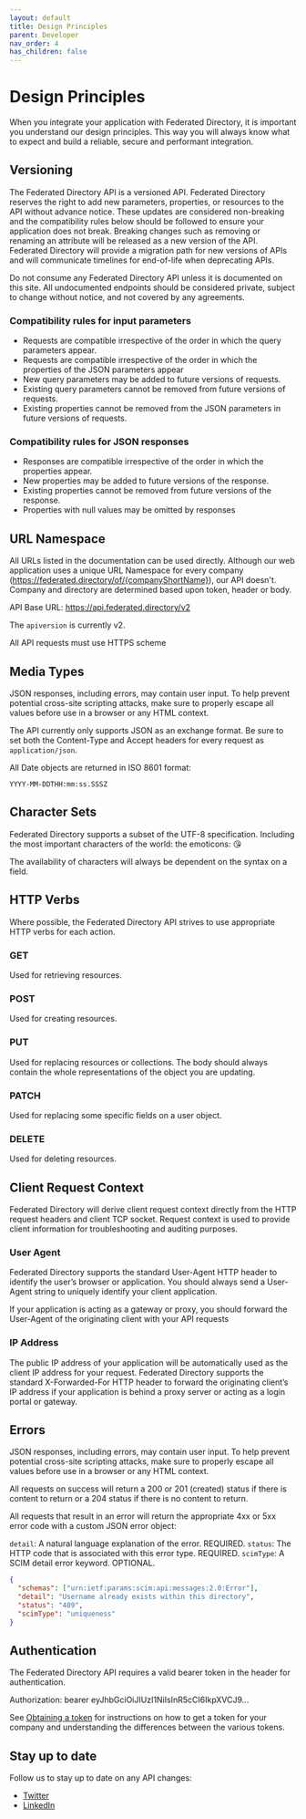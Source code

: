```yaml
---
layout: default
title: Design Principles
parent: Developer
nav_order: 4
has_children: false
---
```


# Design Principles

When you integrate your application with Federated Directory, it is important you understand our design principles. This way you will always know what to expect and build a reliable, secure and performant integration.

## Versioning

The Federated Directory API is a versioned API. Federated Directory reserves the right to add new parameters, properties, or resources to the API without advance notice. These updates are considered non-breaking and the compatibility rules below should be followed to ensure your application does not break. Breaking changes such as removing or renaming an attribute will be released as a new version of the API. Federated Directory will provide a migration path for new versions of APIs and will communicate timelines for end-of-life when deprecating APIs.

Do not consume any Federated Directory API unless it is documented on this site. All undocumented endpoints should be considered private, subject to change without notice, and not covered by any agreements.

### Compatibility rules for input parameters

- Requests are compatible irrespective of the order in which the query parameters appear.
- Requests are compatible irrespective of the order in which the properties of the JSON parameters appear
- New query parameters may be added to future versions of requests.
- Existing query parameters cannot be removed from future versions of requests.
- Existing properties cannot be removed from the JSON parameters in future versions of requests.

### Compatibility rules for JSON responses

- Responses are compatible irrespective of the order in which the properties appear.
- New properties may be added to future versions of the response.
- Existing properties cannot be removed from future versions of the response.
- Properties with null values may be omitted by responses

## URL Namespace

All URLs listed in the documentation can be used directly. Although our web application uses a unique URL Namespace for every company (https://federated.directory/of/{companyShortName}), our API doesn't.
Company and directory are determined based upon token, header or body.

API Base URL: https://api.federated.directory/v2

The `apiversion` is currently v2.

All API requests must use HTTPS scheme

## Media Types

JSON responses, including errors, may contain user input. To help prevent potential cross-site scripting attacks, make sure to properly escape all values before use in a browser or any HTML context.

The API currently only supports JSON as an exchange format. Be sure to set both the Content-Type and Accept headers for every request as `application/json`.

All Date objects are returned in ISO 8601 format:

`YYYY-MM-DDTHH:mm:ss.SSSZ`

## Character Sets

Federated Directory supports a subset of the UTF-8 specification. Including the most important characters of the world: the emoticons: 😘

The availability of characters will always be dependent on the syntax on a field.

## HTTP Verbs

Where possible, the Federated Directory API strives to use appropriate HTTP verbs for each action.

### GET

Used for retrieving resources.

### POST

Used for creating resources.

### PUT

Used for replacing resources or collections. The body should always contain the whole representations of the object you are updating.

### PATCH

Used for replacing some specific fields on a user object.

### DELETE

Used for deleting resources.

## Client Request Context

Federated Directory will derive client request context directly from the HTTP request headers and client TCP socket. Request context is used to provide client information for troubleshooting and auditing purposes.

### User Agent

Federated Directory supports the standard User-Agent HTTP header to identify the user’s browser or application. You should always send a User-Agent string to uniquely identify your client application.

If your application is acting as a gateway or proxy, you should forward the User-Agent of the originating client with your API requests

### IP Address

The public IP address of your application will be automatically used as the client IP address for your request. Federated Directory supports the standard X-Forwarded-For HTTP header to forward the originating client’s IP address if your application is behind a proxy server or acting as a login portal or gateway.

## Errors

JSON responses, including errors, may contain user input. To help prevent potential cross-site scripting attacks, make sure to properly escape all values before use in a browser or any HTML context.

All requests on success will return a 200 or 201 (created) status if there is content to return or a 204 status if there is no content to return.

All requests that result in an error will return the appropriate 4xx or 5xx error code with a custom JSON error object:

`detail`: A natural language explanation of the error. REQUIRED.
`status`: The HTTP code that is associated with this error type. REQUIRED.
`scimType`: A SCIM detail error keyword. OPTIONAL.

```json
{
  "schemas": ["urn:ietf:params:scim:api:messages:2.0:Error"],
  "detail": "Username already exists within this directory",
  "status": "409",
  "scimType": "uniqueness"
}
```

## Authentication

The Federated Directory API requires a valid bearer token in the header for authentication.

Authorization: bearer eyJhbGciOiJIUzI1NiIsInR5cCI6IkpXVCJ9...

See [Obtaining a token](./obtaining-a-token) for instructions on how to get a token for your company and understanding the differences between the various tokens.

## Stay up to date

Follow us to stay up to date on any API changes:

- [Twitter](https://twitter.com/fed_dir)
- [LinkedIn](https://www.linkedin.com/company/federated-directory)
